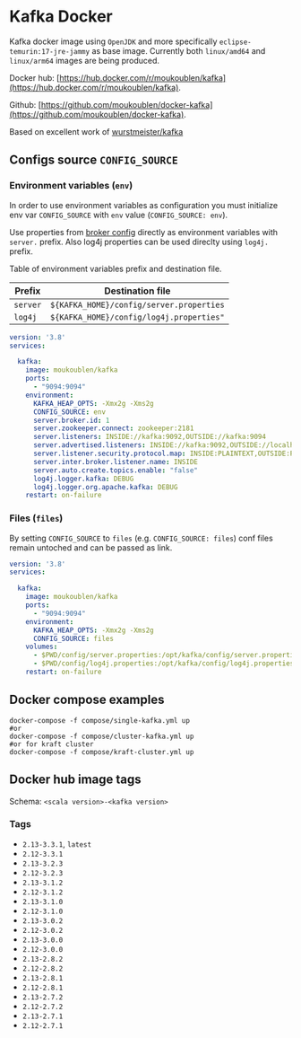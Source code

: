 Kafka Docker
============

Kafka docker image using `OpenJDK` and more specifically `eclipse-temurin:17-jre-jammy` as base image.
Currently both `linux/amd64` and `linux/arm64` images are being produced.

Docker hub: [https://hub.docker.com/r/moukoublen/kafka](https://hub.docker.com/r/moukoublen/kafka).

Github: [https://github.com/moukoublen/docker-kafka](https://github.com/moukoublen/docker-kafka).

Based on excellent work of  [wurstmeister/kafka](https://github.com/wurstmeister/kafka-docker)


## Configs source `CONFIG_SOURCE`

### Environment variables (`env`)
In order to use environment variables as configuration you must initialize env var `CONFIG_SOURCE` with `env` value (`CONFIG_SOURCE: env`).

Use properties from [broker config](https://kafka.apache.org/documentation/#brokerconfigs) directly as environment variables with `server.` prefix. Also log4j properties can be used direclty using `log4j.` prefix.

Table of environment variables prefix and destination file.

| Prefix   | Destination file                         |
|----------|------------------------------------------|
| `server` | `${KAFKA_HOME}/config/server.properties` |
| `log4j`  | `${KAFKA_HOME}/config/log4j.properties"` |


```yml
version: '3.8'
services:

  kafka:
    image: moukoublen/kafka
    ports:
      - "9094:9094"
    environment:
      KAFKA_HEAP_OPTS: -Xmx2g -Xms2g
      CONFIG_SOURCE: env
      server.broker.id: 1
      server.zookeeper.connect: zookeeper:2181
      server.listeners: INSIDE://kafka:9092,OUTSIDE://kafka:9094
      server.advertised.listeners: INSIDE://kafka:9092,OUTSIDE://localhost:9094
      server.listener.security.protocol.map: INSIDE:PLAINTEXT,OUTSIDE:PLAINTEXT
      server.inter.broker.listener.name: INSIDE
      server.auto.create.topics.enable: "false"
      log4j.logger.kafka: DEBUG
      log4j.logger.org.apache.kafka: DEBUG
    restart: on-failure
```

### Files (`files`)
By setting `CONFIG_SOURCE` to `files` (e.g. `CONFIG_SOURCE: files`) conf files remain untoched and can be passed as link.

```yml
version: '3.8'
services:

  kafka:
    image: moukoublen/kafka
    ports:
      - "9094:9094"
    environment:
      KAFKA_HEAP_OPTS: -Xmx2g -Xms2g
      CONFIG_SOURCE: files
    volumes:
      - $PWD/config/server.properties:/opt/kafka/config/server.properties
      - $PWD/config/log4j.properties:/opt/kafka/config/log4j.properties
    restart: on-failure
```


## Docker compose examples
```shell
docker-compose -f compose/single-kafka.yml up
#or
docker-compose -f compose/cluster-kafka.yml up
#or for kraft cluster
docker-compose -f compose/kraft-cluster.yml up
```


## Docker hub image tags
Schema: `<scala version>-<kafka version>`

### Tags
- `2.13-3.3.1`, `latest`
- `2.12-3.3.1`
- `2.13-3.2.3`
- `2.12-3.2.3`
- `2.13-3.1.2`
- `2.12-3.1.2`
- `2.13-3.1.0`
- `2.12-3.1.0`
- `2.13-3.0.2`
- `2.12-3.0.2`
- `2.13-3.0.0`
- `2.12-3.0.0`
- `2.13-2.8.2`
- `2.12-2.8.2`
- `2.13-2.8.1`
- `2.12-2.8.1`
- `2.13-2.7.2`
- `2.12-2.7.2`
- `2.13-2.7.1`
- `2.12-2.7.1`
